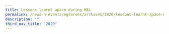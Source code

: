 ```yaml
---
title: Lessons learnt apace during HBL
permalink: /news-n-events/mgserves/archives/2020/lessons-learnt-apace-during-hbl/
description: ""
third_nav_title: "2020"
---
```

